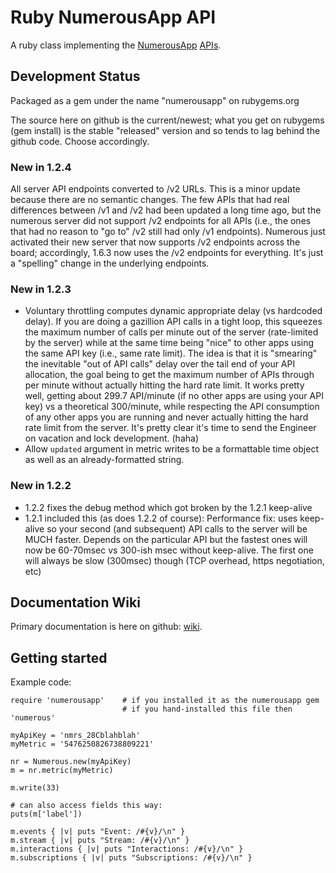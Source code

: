 # Ruby NumerousApp API

A ruby class implementing the [NumerousApp](http://www.numerousapp.com) [APIs](http://docs.numerous.apiary.io).

## Development Status

Packaged as a gem under the name "numerousapp" on rubygems.org

The source here on github is the current/newest; what you get on rubygems (gem install) is the stable "released" version and so tends to lag behind the github code. Choose accordingly.

### New in 1.2.4
All server API endpoints converted to /v2 URLs. This is a minor update because there are no semantic changes. The few APIs that had real differences between /v1 and /v2 had been updated a long time ago, but the numerous server did not support /v2 endpoints for all APIs (i.e., the ones that had no reason to "go to" /v2 still had only /v1 endpoints). Numerous just activated their new server that now supports /v2 endpoints across the board; accordingly, 1.6.3 now uses the /v2 endpoints for everything. It's just a "spelling" change in the underlying endpoints.


### New in 1.2.3
* Voluntary throttling computes dynamic appropriate delay (vs hardcoded delay). If you are doing a gazillion API calls in a tight loop, this squeezes the maximum number of calls per minute out of the server (rate-limited by the server) while at the same time being "nice" to other apps using the same API key (i.e., same rate limit). The idea is that it is "smearing" the inevitable "out of API calls" delay over the tail end of your API allocation, the goal being to get the maximum number of APIs through per minute without actually hitting the hard rate limit. It works pretty well, getting about 299.7 API/minute (if no other apps are using your API key) vs a theoretical 300/minute, while respecting the API consumption of any other apps you are running and never actually hitting the hard rate limit from the server. It's pretty clear it's time to send the Engineer on vacation and lock development. (haha)
* Allow `updated` argument in metric writes to be a formattable time object as well as an already-formatted string.

### New in 1.2.2
* 1.2.2 fixes the debug method which got broken by the 1.2.1 keep-alive
* 1.2.1 included this (as does 1.2.2 of course): Performance fix: uses keep-alive so your second (and subsequent) API calls to the server will be MUCH faster. Depends on the particular API but the fastest ones will now be 60-70msec vs 300-ish msec without keep-alive. The first one will always be slow (300msec) though (TCP overhead, https negotiation, etc)

## Documentation Wiki

Primary documentation is here on github: [wiki](https://github.com/outofmbufs/numeruby/wiki).

## Getting started

Example code:

```
require 'numerousapp'    # if you installed it as the numerousapp gem
                         # if you hand-installed this file then 'numerous'

myApiKey = 'nmrs_28Cblahblah'
myMetric = '5476250826738809221'

nr = Numerous.new(myApiKey)
m = nr.metric(myMetric)

m.write(33)

# can also access fields this way:
puts(m['label'])

m.events { |v| puts "Event: /#{v}/\n" }
m.stream { |v| puts "Stream: /#{v}/\n" }
m.interactions { |v| puts "Interactions: /#{v}/\n" }
m.subscriptions { |v| puts "Subscriptions: /#{v}/\n" }

```

